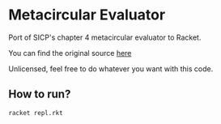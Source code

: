 # Metacircular Evaluator

Port of SICP's chapter 4 metacircular evaluator to Racket.

You can find the original source [here](https://mitp-content-server.mit.edu/books/content/sectbyfn/books_pres_0/6515/sicp.zip/code/index.html)

Unlicensed, feel free to do whatever you want with this code.

## How to run?

```bash
racket repl.rkt
```
